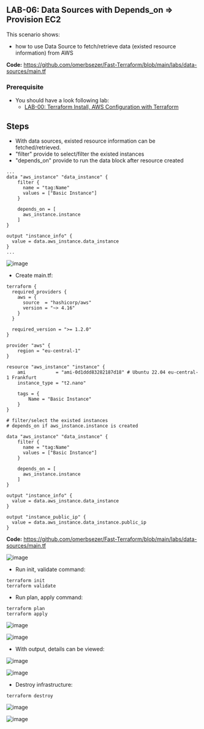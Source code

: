 ## LAB-06: Data Sources with Depends_on => Provision EC2

This scenario shows:
- how to use Data Source to fetch/retrieve data (existed resource information) from AWS

**Code:** https://github.com/omerbsezer/Fast-Terraform/blob/main/labs/data-sources/main.tf

### Prerequisite

- You should have a look following lab: 
  - [LAB-00: Terraform Install, AWS Configuration with Terraform](https://github.com/omerbsezer/Fast-Terraform/blob/main/LAB00-Terraform-Install-AWS-Configuration.md)

## Steps

- With data sources, existed resource information can be fetched/retrieved.
- "filter" provide to select/filter the existed instances
- "depends_on" provide to run the data block after resource created 
 
``` 
...
data "aws_instance" "data_instance" {
    filter {
      name = "tag:Name"
      values = ["Basic Instance"]
    }

    depends_on = [
      aws_instance.instance
    ]
} 

output "instance_info" {
  value = data.aws_instance.data_instance
}
...
``` 

![image](https://user-images.githubusercontent.com/10358317/229291040-febb8404-4c00-48c3-b99d-ea0af0e68825.png)

- Create main.tf:

```
terraform {
  required_providers {
    aws = {
      source  = "hashicorp/aws"
      version = "~> 4.16"
    }
  }

  required_version = ">= 1.2.0"
}

provider "aws" {
	region = "eu-central-1"
}

resource "aws_instance" "instance" {
	ami           = "ami-0d1ddd83282187d18" # Ubuntu 22.04 eu-central-1 Frankfurt
	instance_type = "t2.nano"

	tags = {
		Name = "Basic Instance"
	}
}

# filter/select the existed instances
# depends_on if aws_instance.instance is created

data "aws_instance" "data_instance" {
    filter {
      name = "tag:Name"
      values = ["Basic Instance"]
    }

    depends_on = [
      aws_instance.instance
    ]
} 

output "instance_info" {
  value = data.aws_instance.data_instance
}

output "instance_public_ip" {
  value = data.aws_instance.data_instance.public_ip
}
```

**Code:** https://github.com/omerbsezer/Fast-Terraform/blob/main/labs/data-sources/main.tf

![image](https://user-images.githubusercontent.com/10358317/229291093-e5febd7a-fa05-44bc-a224-00a18035b869.png)

- Run init, validate command:

``` 
terraform init
terraform validate
``` 

- Run plan, apply command:

``` 
terraform plan
terraform apply
``` 

![image](https://user-images.githubusercontent.com/10358317/229291488-831a796e-b77a-43ee-92a1-814630834907.png)

![image](https://user-images.githubusercontent.com/10358317/229291530-985497f5-87a4-41d8-8fec-3f6217d62e6d.png)

- With output, details can be viewed:

![image](https://user-images.githubusercontent.com/10358317/229291636-963cfbf8-4735-4d62-bae4-c803f70a1775.png)

![image](https://user-images.githubusercontent.com/10358317/229291821-28dea44f-04cf-42ef-b436-cbdfc77bd294.png)

- Destroy infrastructure:

```
terraform destroy 
``` 

![image](https://user-images.githubusercontent.com/10358317/229291943-7a61e1c5-743f-4508-928f-04d738c2bb5a.png)

![image](https://user-images.githubusercontent.com/10358317/229291973-1d789992-8a90-4709-8da1-2db5b3b79b46.png)


